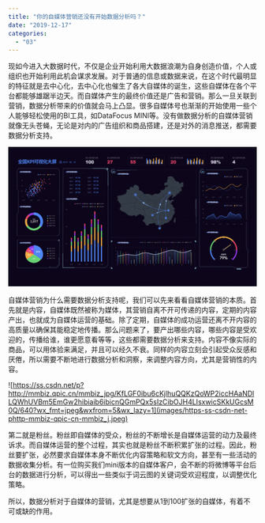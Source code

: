 ```yaml
---
title: "你的自媒体营销还没有开始数据分析吗？"
date: "2019-12-17"
categories: 
  - "03"
---
```


现如今进入大数据时代，不仅是企业开始利用大数据浪潮为自身创造价值，个人或组织也开始利用此机会谋求发展。对于普通的信息或数据来说，在这个时代最明显的特征就是去中心化，去中心化也催生了各大自媒体的诞生，这些自媒体在各个平台都能够雄踞半边天。而自媒体产生的最终价值还是广告和营销。那么一旦关联到营销，数据分析带来的价值就会马上凸显。很多自媒体号也渐渐的开始使用一些个人能够轻松使用的BI工具，如DataFocus MINI等。没有做数据分析的自媒体营销就像无头苍蝇，无论是对内的广告组织和商品搭建，还是对外的消息推送，都需要数据分析支持。

![](images/8E0F6095-65C9-4A98-86FF-79AB04D74F71-1024x573.png)

自媒体营销为什么需要数据分析支持呢，我们可以先来看看自媒体营销的本质。首先就是内容，自媒体既然被称为媒体，其营销自离不开可传递的内容，定期的内容产出，也就成为自媒体运营的基础。除了定期，自媒体的成功运营还离不开内容的高质量以确保其能稳定地传播。那么问题来了，要产出哪些内容，哪些内容是受欢迎的，传播给谁，谁更愿意看等等，这些都需要数据分析来支持。内容不像实际的商品，可以用体验来满足，并且可以经久不衰。同样的内容立刻会引起受众反感和厌倦，所以需要不断地进行数据分析和洞察，来调整内容方向，尤其是营销性的内容。

![https://ss.csdn.net/p?http://mmbiz.qpic.cn/mmbiz_jpg/KfLGF0ibu6cKjlhuQQKzQoWP2iccHAaNDlLQWhUVBm5EmGw2hibiaib6ibicnQGmPQx5sIzCibOJH4LIsxwicSKkUGcsM0Q/640?wx_fmt=jpeg&wxfrom=5&wx_lazy=1](images/https-ss-csdn-net-phttp-mmbiz-qpic-cn-mmbiz_j.jpeg)

第二就是粉丝。粉丝即自媒体的受众，粉丝的不断增长是自媒体运营的动力及最终诉求。而自媒体运营的整个过程，其实也就是粉丝不断积累扩张的过程。因此，粉丝要扩张，必然要求自媒体本身不断优化内容策略和软文方向，甚至有一些活动的数据收集分析。有一位购买我们mini版本的自媒体客户，会不断的将微博等平台后台的数据进行分析，可以得出一些类似于词云图的关键词受欢迎程度，以调整优化策略。

所以，数据分析对于自媒体的营销，尤其是想要从1到100扩张的自媒体，有着不可或缺的作用。
